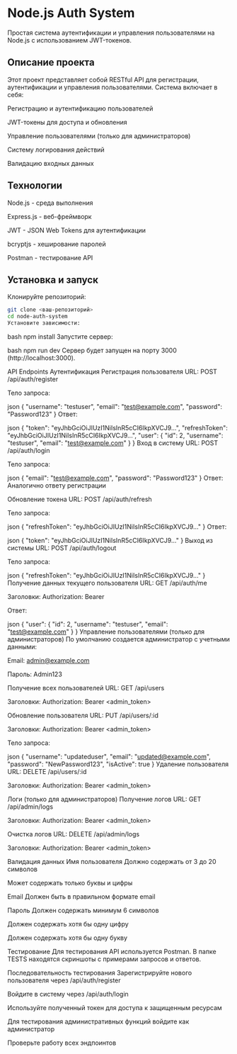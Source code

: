 # Node.js Auth System
Простая система аутентификации и управления пользователями на Node.js с использованием JWT-токенов.

## Описание проекта
Этот проект представляет собой RESTful API для регистрации, аутентификации и управления пользователями. Система включает в себя:

Регистрацию и аутентификацию пользователей

JWT-токены для доступа и обновления

Управление пользователями (только для администраторов)

Систему логирования действий

Валидацию входных данных

## Технологии
Node.js - среда выполнения

Express.js - веб-фреймворк

JWT - JSON Web Tokens для аутентификации

bcryptjs - хеширование паролей

Postman - тестирование API

## Установка и запуск
Клонируйте репозиторий:

```bash
git clone <ваш-репозиторий>
cd node-auth-system
Установите зависимости:
```
bash
npm install
Запустите сервер:

bash
npm run dev
Сервер будет запущен на порту 3000 (http://localhost:3000).

API Endpoints
Аутентификация
Регистрация пользователя
URL: POST /api/auth/register

Тело запроса:

json
{
  "username": "testuser",
  "email": "test@example.com",
  "password": "Password123"
}
Ответ:

json
{
  "token": "eyJhbGciOiJIUzI1NiIsInR5cCI6IkpXVCJ9...",
  "refreshToken": "eyJhbGciOiJIUzI1NiIsInR5cCI6IkpXVCJ9...",
  "user": {
    "id": 2,
    "username": "testuser",
    "email": "test@example.com"
  }
}
Вход в систему
URL: POST /api/auth/login

Тело запроса:

json
{
  "email": "test@example.com",
  "password": "Password123"
}
Ответ: Аналогично ответу регистрации

Обновление токена
URL: POST /api/auth/refresh

Тело запроса:

json
{
  "refreshToken": "eyJhbGciOiJIUzI1NiIsInR5cCI6IkpXVCJ9..."
}
Ответ:

json
{
  "token": "eyJhbGciOiJIUzI1NiIsInR5cCI6IkpXVCJ9..."
}
Выход из системы
URL: POST /api/auth/logout

Тело запроса:

json
{
  "refreshToken": "eyJhbGciOiJIUzI1NiIsInR5cCI6IkpXVCJ9..."
}
Получение данных текущего пользователя
URL: GET /api/auth/me

Заголовки: Authorization: Bearer <token>

Ответ:

json
{
  "user": {
    "id": 2,
    "username": "testuser",
    "email": "test@example.com"
  }
}
Управление пользователями (только для администраторов)
По умолчанию создается администратор с учетными данными:

Email: admin@example.com

Пароль: Admin123

Получение всех пользователей
URL: GET /api/users

Заголовки: Authorization: Bearer <admin_token>

Обновление пользователя
URL: PUT /api/users/:id

Заголовки: Authorization: Bearer <admin_token>

Тело запроса:

json
{
  "username": "updateduser",
  "email": "updated@example.com",
  "password": "NewPassword123",
  "isActive": true
}
Удаление пользователя
URL: DELETE /api/users/:id

Заголовки: Authorization: Bearer <admin_token>

Логи (только для администраторов)
Получение логов
URL: GET /api/admin/logs

Заголовки: Authorization: Bearer <admin_token>

Очистка логов
URL: DELETE /api/admin/logs

Заголовки: Authorization: Bearer <admin_token>

Валидация данных
Имя пользователя
Должно содержать от 3 до 20 символов

Может содержать только буквы и цифры

Email
Должен быть в правильном формате email

Пароль
Должен содержать минимум 6 символов

Должен содержать хотя бы одну цифру

Должен содержать хотя бы одну букву

Тестирование
Для тестирования API используется Postman. В папке TESTS находятся скриншоты с примерами запросов и ответов.

Последовательность тестирования
Зарегистрируйте нового пользователя через /api/auth/register

Войдите в систему через /api/auth/login

Используйте полученный токен для доступа к защищенным ресурсам

Для тестирования административных функций войдите как администратор

Проверьте работу всех эндпоинтов
